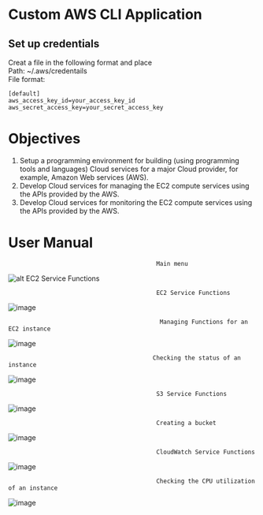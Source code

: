 # Custom AWS CLI Application

## Set up credentials
Creat a file in the following format and place   
Path: ~/.aws/credentails   
File format:   
```
[default]   
aws_access_key_id=your_access_key_id   
aws_secret_access_key=your_secret_access_key
```

# Objectives
1. Setup a programming environment for building (using programming tools and languages) Cloud services for a major Cloud provider, for example, Amazon Web services (AWS).
2. Develop Cloud services for managing the EC2 compute services using the APIs provided by the AWS.
3. Develop Cloud services for monitoring the EC2 compute services using the APIs provided by the AWS.

# User Manual
                                              Main menu

![alt EC2 Service Functions](https://user-images.githubusercontent.com/55482580/151803922-0fb7c61a-295a-427c-922f-f8ba80f41dec.png)
              
                                              EC2 Service Functions                                             
                                              
![image](https://user-images.githubusercontent.com/55482580/151804239-fc8b04da-9dd2-4f22-9df9-b89c029684c1.png)

                                               Managing Functions for an EC2 instance
                                              
![image](https://user-images.githubusercontent.com/55482580/151804473-8966d377-1860-4baf-91ee-d60ae114f407.png)
              
                                             Checking the status of an instance 

![image](https://user-images.githubusercontent.com/55482580/151804627-fdffe63f-45fa-4cff-9960-c85060b13fac.png)
              
                                              S3 Service Functions                                            
                                              
![image](https://user-images.githubusercontent.com/55482580/151804742-c6baaf25-198b-4850-a4b7-9a36de7685a6.png)

                                              Creating a bucket

![image](https://user-images.githubusercontent.com/55482580/151804841-2b344d2c-3de3-4fb4-9f8a-595a3feca80e.png)
              
                                              CloudWatch Service Functions                                             
                                              
![image](https://user-images.githubusercontent.com/55482580/151804917-9341dda1-adbf-4371-8b94-0d3583593bfd.png)

                                              Checking the CPU utilization of an instance

![image](https://user-images.githubusercontent.com/55482580/151805061-d7487828-283d-41ce-b9ad-511bae34bfea.png)    
